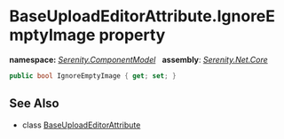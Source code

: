 # BaseUploadEditorAttribute.IgnoreEmptyImage property
**namespace:** *[Serenity.ComponentModel](../../README.md#serenity.componentmodel-namespace)*   **assembly**: *[Serenity.Net.Core](../../README.md)*

```csharp
public bool IgnoreEmptyImage { get; set; }
```

## See Also

* class [BaseUploadEditorAttribute](../BaseUploadEditorAttribute.md)